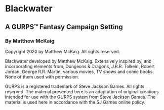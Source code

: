 # Blackwater

## A GURPS&trade; Fantasy Campaign Setting

### By Matthew McKaig

Copyright 2020 by Matthew McKaig.
All rights reserved.

Blackwater developed by Matthew McKaig.
Extensively inspired by, and incorporating elements from, Dungeons & Dragons, J.R.R. Tolkein, Robert Jordan, George R.R. Martin, various movies, TV shows and comic books.
None of them used with permission.

GURPS is a registered trademark of Steve Jackson Games.
All rights reserved.
The material presented here is an adaptation of original creations intended for use with the GURPS system from Steve Jackson Games.
The material is used here in accordance with the SJ Games online policy.
